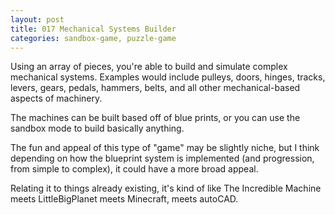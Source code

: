 ```yaml
---
layout: post
title: 017 Mechanical Systems Builder
categories: sandbox-game, puzzle-game
---
```

Using an array of pieces, you're able to build and simulate complex mechanical systems. Examples would include pulleys, doors, hinges, tracks, levers, gears, pedals, hammers, belts, and all other mechanical-based aspects of machinery.

The machines can be built based off of blue prints, or you can use the sandbox mode to build basically anything. 

The fun and appeal of this type of "game" may be slightly niche, but I think depending on how the blueprint system is implemented (and progression, from simple to complex), it could have a more broad appeal.

Relating it to things already existing, it's kind of like The Incredible Machine meets LittleBigPlanet meets Minecraft, meets autoCAD. 